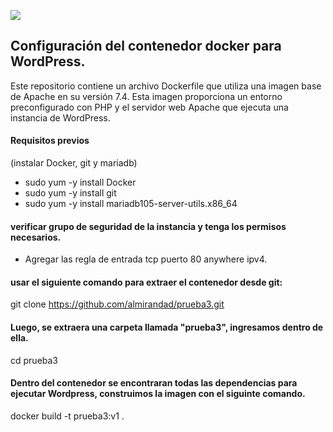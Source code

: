 ![](https://miro.medium.com/v2/resize:fit:1400/0*Wq1qEQ4ELhksep5-.jpg)

## Configuración del contenedor docker para WordPress.
Este repositorio contiene un archivo Dockerfile que utiliza una imagen base de Apache en su versión 7.4. Esta imagen proporciona un entorno preconfigurado con PHP y el servidor web Apache que ejecuta una instancia de WordPress.

#### Requisitos previos 
(instalar Docker, git y mariadb) 
- sudo yum -y install Docker
- sudo yum -y install git
- sudo yum -y install mariadb105-server-utils.x86_64

#### verificar grupo de seguridad de la instancia y tenga los permisos necesarios.
- Agregar las regla de entrada tcp puerto 80 anywhere ipv4.


#### usar el siguiente comando para extraer el contenedor desde git:
git clone https://github.com/almirandad/prueba3.git

####  Luego, se extraera una carpeta llamada "prueba3", ingresamos dentro de ella.
cd prueba3

#### Dentro del contenedor se encontraran todas las dependencias para ejecutar Wordpress, construimos la imagen con el siguinte comando.
docker build -t prueba3:v1 .


